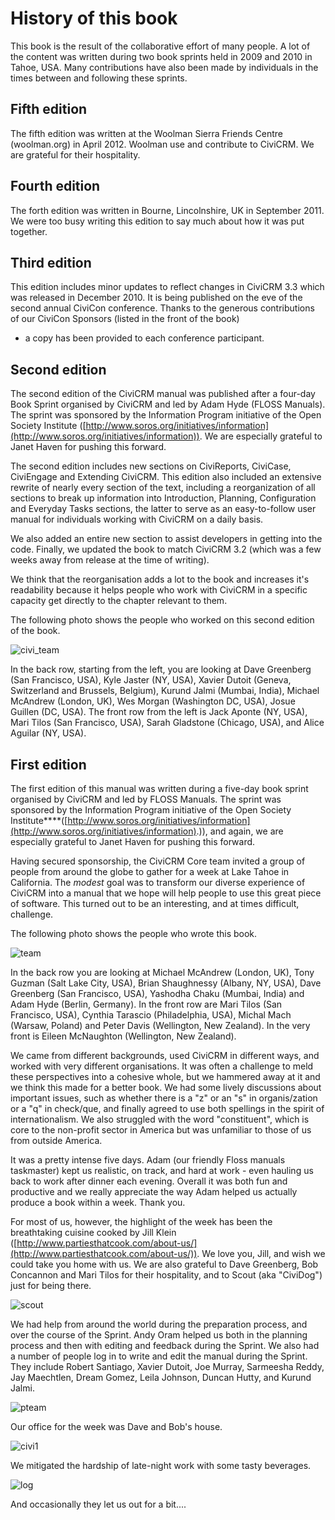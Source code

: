 History of this book
====================

This book is the result of the collaborative effort of many people. A
lot of the content was written during two book sprints held in 2009 and
2010 in Tahoe, USA. Many contributions have also been made by
individuals in the times between and following these sprints.

Fifth edition
-------------

The fifth edition was written at the Woolman Sierra Friends Centre
(woolman.org) in April 2012. Woolman use and contribute to CiviCRM. We
are grateful for their hospitality.

Fourth edition
---------------

The forth edition was written in Bourne, Lincolnshire, UK in September
2011. We were too busy writing this edition to say much about how it was
put together.

Third edition
-------------

This edition includes minor updates to reflect changes in CiviCRM 3.3
which was released in December 2010. It is being published on the eve of
the second annual CiviCon conference. Thanks to the generous
contributions of our CiviCon Sponsors (listed in the front of the book)
- a copy has been provided to each conference participant.

Second edition
--------------

The second edition of the CiviCRM manual was published after a four-day
Book Sprint organised by CiviCRM and led by Adam Hyde (FLOSS Manuals).
The sprint was sponsored by the Information Program initiative of the
Open Society Institute
([http://www.soros.org/initiatives/information](http://www.soros.org/initiatives/information)).
We are especially grateful to Janet Haven for pushing this forward.

The second edition includes new sections on CiviReports, CiviCase,
CiviEngage and Extending CiviCRM. This edition also included an
extensive rewrite of nearly every section of the text, including a
reorganization of all sections to break up information into
Introduction, Planning, Configuration and Everyday Tasks sections, the
latter to serve as an easy-to-follow user manual for individuals working
with CiviCRM on a daily basis.

We also added an entire new section to assist developers in getting into
the code. Finally, we updated the book to match CiviCRM 3.2 (which was a
few weeks away from release at the time of writing).

We think that the reorganisation adds a lot to the book and increases
it's readability because it helps people who work with CiviCRM in a
specific capacity get directly to the chapter relevant to them.

The following photo shows the people who worked on this second edition
of the book.

![civi_team](../img/CiviCRM_update-CiviCore-civi_team-en.jpg "civi_team")

In the back row, starting from the left, you are looking at Dave
Greenberg (San Francisco, USA), Kyle Jaster (NY, USA), Xavier Dutoit
(Geneva, Switzerland and Brussels, Belgium), Kurund Jalmi (Mumbai,
India), Michael McAndrew (London, UK), Wes Morgan (Washington DC, USA),
Josue Guillen (DC, USA). The front row from the left is Jack Aponte (NY,
USA), Mari Tilos (San Francisco, USA), Sarah Gladstone (Chicago, USA),
and Alice Aguilar (NY, USA).

First edition
-------------

The first edition of this manual was written during a five-day book
sprint organised by CiviCRM and led by FLOSS Manuals. The sprint was
sponsored by the Information Program initiative of the Open Society
Institute****([http://www.soros.org/initiatives/information](http://www.soros.org/initiatives/information).)),
and again, we are especially grateful to Janet Haven for pushing this
forward.

Having secured sponsorship, the CiviCRM Core team invited a group of
people from around the globe to gather for a week at Lake Tahoe in
California. The *modest* goal was to transform our diverse experience of
CiviCRM into a manual that we hope will help people to use this great
piece of software. This turned out to be an interesting, and at times
difficult, challenge.

The following photo shows the people who wrote this book. 
 
![team](../img/Blog-CiviCRM-team-en.png "team")

In the back row you are looking at Michael McAndrew (London, UK), Tony
Guzman (Salt Lake City, USA), Brian Shaughnessy (Albany, NY, USA), Dave
Greenberg (San Francisco, USA), Yashodha Chaku (Mumbai, India) and Adam
Hyde (Berlin, Germany). In the front row are Mari Tilos (San Francisco,
USA), Cynthia Tarascio (Philadelphia, USA), Michal Mach (Warsaw, Poland)
and Peter Davis (Wellington, New Zealand). In the very front is Eileen
McNaughton (Wellington, New Zealand).

We came from different backgrounds, used CiviCRM in different ways, and
worked with very different organisations. It was often a challenge to
meld these perspectives into a cohesive whole, but we hammered away at
it and we think this made for a better book. We had some lively
discussions about important issues, such as whether there is a "z" or an
"s" in organis/zation or a "q" in check/que, and finally agreed to use
both spellings in the spirit of internationalism. We also struggled with
the word "constituent", which is core to the non-profit sector in
America but was unfamiliar to those of us from outside America.

It was a pretty intense five days. Adam (our friendly Floss manuals
taskmaster) kept us realistic, on track, and hard at work - even hauling
us back to work after dinner each evening. Overall it was both fun and
productive and we really appreciate the way Adam helped us actually
produce a book within a week. Thank you.

For most of us, however, the highlight of the week has been the
breathtaking cuisine cooked by Jill Klein
([http://www.partiesthatcook.com/about-us/](http://www.partiesthatcook.com/about-us/)).
We love you, Jill, and wish we could take you home with us. We are also
grateful to Dave Greenberg, Bob Concannon and Mari Tilos for their
hospitality, and to Scout (aka "CiviDog") just for being there.

![scout](../img/CiviCRM-scout-en.jpg "scout")

We had help from around the world during the preparation process, and
over the course of the Sprint. Andy Oram helped us both in the planning
process and then with editing and feedback during the Sprint. We also
had a number of people log in to write and edit the manual during the
Sprint. They include Robert Santiago, Xavier Dutoit, Joe Murray,
Sarmeesha Reddy, Jay Maechtlen, Dream Gomez, Leila Johnson, Duncan
Hutty, and Kurund Jalmi.

![pteam](../img/Blog-CiviCRM-pteam-en.png "pteam")

Our office for the week was Dave and Bob's house.

![civi1](../img/Blog-CiviCRM-civi1-en.png "civi1")

We mitigated the hardship of late-night work with some tasty beverages.

![log](../img/Blog-CiviCRM-log-en.png "log")

And occasionally they let us out for a bit....
